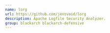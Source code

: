 ```yaml
---
name: lorg
url: https://github.com/jensvoid/lorg
description: Apache Logfile Security Analyzer.
group: blackarch blackarch-defensive
---
```

